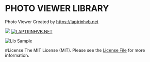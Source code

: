 # PHOTO VIEWER LIBRARY
Photo Viewer Created by https://laptrinhvb.net

[![](https://img.shields.io/badge/Photo%20Viewer-C%23%20--%20Devexpress-red)](https://laptrinhvb.net)
[![LAPTRINHVB.NET](https://img.shields.io/badge/LAPTRINHVB.NET-Th%E1%BA%A3o%20Meo-yellowgreen)](https://laptrinhvb.net)


![Lib Sample](https://github.com/nguyenthao1988/HOB_SCAN/blob/master/hob_scan.jpg?raw=true)





#License
The MIT License (MIT). Please see the [License File](https://laptrinhvb.net) for more information.

